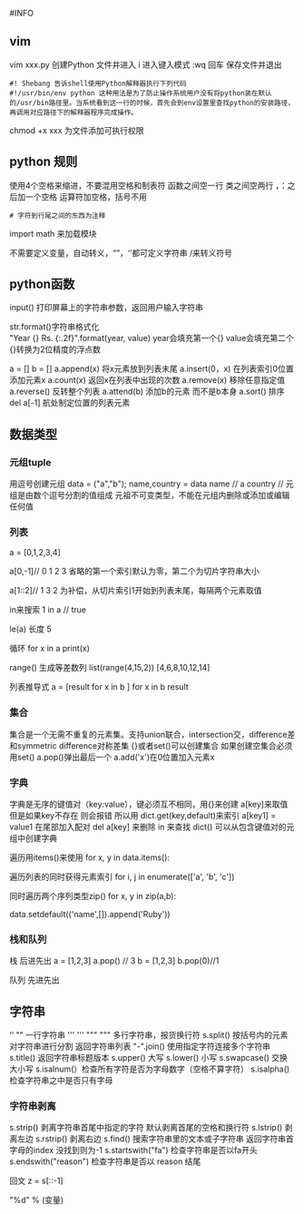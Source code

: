 #INFO

## vim
vim xxx.py 创建Python 文件并进入
i 进入键入模式
:wq 回车 保存文件并退出

```
#! Shebang 告诉shell使用Python解释器执行下列代码
#!/usr/bin/env python 这种用法是为了防止操作系统用户没有将python装在默认的/usr/bin路径里。当系统看到这一行的时候，首先会到env设置里查找python的安装路径，再调用对应路径下的解释器程序完成操作。
```
chmod +x xxx 为文件添加可执行权限

## python 规则
使用4个空格来缩进，不要混用空格和制表符
函数之间空一行
类之间空两行
，：之后加一个空格
运算符加空格，括号不用
```
# 字符到行尾之间的东西为注释
```
import math 来加载模块

不需要定义变量，自动转义，“”，‘’都可定义字符串 /来转义符号

## python函数
input() 打印屏幕上的字符串参数，返回用户输入字符串

str.format()字符串格式化  
"Year {} Rs. {:.2f}".format(year, value)
year会填充第一个{} value会填充第二个{}转换为2位精度的浮点数

a = []
b = []
a.append(x) 将x元素放到列表末尾
a.insert(0，x) 在列表索引0位置添加元素x
a.count(x) 返回x在列表中出现的次数
a.remove(x) 移除任意指定值
a.reverse() 反转整个列表
a.attend(b) 添加b的元素 而不是b本身
a.sort() 排序
del a[-1] 航处制定位置的列表元素



## 数据类型
### 元组tuple
用逗号创建元组
data = ("a","b");
name,country = data
name // a
country // 
元组是由数个逗号分割的值组成
元祖不可变类型，不能在元组内删除或添加或编辑任何值

### 列表
a = [0,1,2,3,4]

a[0,-1]// 0 1 2 3
省略的第一个索引默认为零，第二个为切片字符串大小

a[1::2]// 1 3
2 为补偿，从切片索引1开始到列表末尾，每隔两个元素取值 

in来搜索
1 in a // true

le(a) 长度
5 

循环 
for x in a
    print(x)

range() 生成等差数列
list(range(4,15,2))
[4,6,8,10,12,14]

列表推导式
a = [result for x in b ]
for x in b
    result

### 集合
集合是一个无需不重复的元素集。支持union联合，intersection交，difference差和symmetric difference对称差集
{}或者set()可以创建集合
如果创建空集合必须用set()
a.pop()弹出最后一个
a.add('x')在0位置加入元素x

### 字典
字典是无序的键值对（key:value），键必须互不相同，用{}来创建
a[key]来取值 但是如果key不存在 则会报错 所以用
dict.get(key,default)来索引
a[key1] = value1 在尾部加入配对
del a[key] 来删除
in 来查找
dict() 可以从包含键值对的元组中创建字典

遍历用items()来使用
for x, y in data.items():

遍历列表的同时获得元素索引
for i, j in enumerate(['a', 'b', 'c'])

同时遍历两个序列类型zip()
for x, y in zip(a,b):


data.setdefault(('name',[]).append('Ruby'))


### 栈和队列
栈 后进先出
a = [1,2,3]
a.pop() // 3
b = [1,2,3]
b.pop(0)//1

队列 先进先出

## 字符串
‘’ "" 一行字符串
''' ''' """ """ 多行字符串，报货换行符
s.split() 按括号内的元素对字符串进行分割 返回字符串列表
"-".join() 使用指定字符连接多个字符串 
s.title() 返回字符串标题版本
s.upper() 大写
s.lower() 小写
s.swapcase() 交换大小写
s.isalnum(）检查所有字符是否为字母数字（空格不算字符）
s.isalpha() 检查字符串之中是否只有字母

### 字符串剥离
s.strip() 剥离字符串首尾中指定的字符 默认剥离首尾的空格和换行符
s.lstrip() 剥离左边
s.rstrip() 剥离右边
s.find() 搜索字符串里的文本或子字符串 返回字符串首字母的index 没找到则为-1
s.startswith("fa") 检查字符串是否以fa开头
s.endswith("reason") 检查字符串是否以 reason 结尾

回文
z = s[::-1]

"%d" % (变量)



